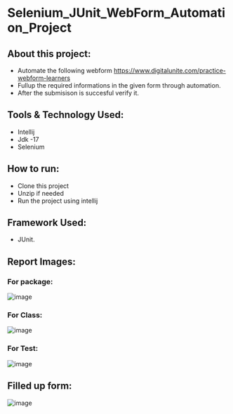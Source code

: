 # Selenium_JUnit_WebForm_Automation_Project

## About this project:
- Automate the following webform
https://www.digitalunite.com/practice-webform-learners
- Fullup the required informations in the given form through automation.
- After the submisison is succesful verify it.

## Tools & Technology Used: 
- Intellij
- Jdk -17
- Selenium

## How to run:
- Clone this project
- Unzip if needed
- Run the project using intellij

## Framework Used:
- JUnit.

## Report Images:

### For package:
![image](https://github.com/Rahat65/Selenium_JUnit_WebForm_Automation_Project/assets/70316722/867b83ac-b24f-4dc2-9ea7-0dba2426dbc2)

### For Class:
![image](https://github.com/Rahat65/Selenium_JUnit_WebForm_Automation_Project/assets/70316722/7607a8da-8880-4733-9cf7-12b86a0bf03b)

### For Test:
![image](https://github.com/Rahat65/Selenium_JUnit_WebForm_Automation_Project/assets/70316722/8cf3e761-07a0-4417-8cb3-8b33419d410e)

## Filled up form:
![image](https://github.com/Rahat65/Selenium_JUnit_WebForm_Automation_Project/assets/70316722/533b7874-13c6-4418-b433-41dbd95a7905)




